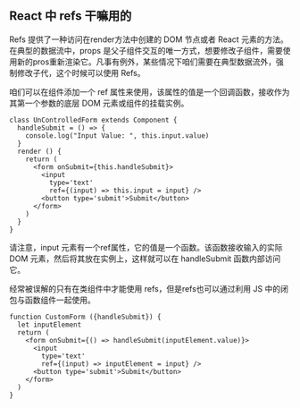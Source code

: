 ## React 中 refs 干嘛用的

Refs 提供了一种访问在render方法中创建的 DOM 节点或者 React 元素的方法。在典型的数据流中，props 是父子组件交互的唯一方式，想要修改子组件，需要使用新的pros重新渲染它。凡事有例外，某些情况下咱们需要在典型数据流外，强制修改子代，这个时候可以使用 Refs。

咱们可以在组件添加一个 ref 属性来使用，该属性的值是一个回调函数，接收作为其第一个参数的底层 DOM 元素或组件的挂载实例。

    class UnControlledForm extends Component {
      handleSubmit = () => {
        console.log("Input Value: ", this.input.value)
      }
      render () {
        return (
          <form onSubmit={this.handleSubmit}>
            <input
              type='text'
              ref={(input) => this.input = input} />
            <button type='submit'>Submit</button>
          </form>
        )
      }
    }

请注意，input 元素有一个ref属性，它的值是一个函数。该函数接收输入的实际 DOM 元素，然后将其放在实例上，这样就可以在 handleSubmit 函数内部访问它。

经常被误解的只有在类组件中才能使用 refs，但是refs也可以通过利用 JS 中的闭包与函数组件一起使用。

    function CustomForm ({handleSubmit}) {
      let inputElement
      return (
        <form onSubmit={() => handleSubmit(inputElement.value)}>
          <input
            type='text'
            ref={(input) => inputElement = input} />
          <button type='submit'>Submit</button>
        </form>
      )
    }